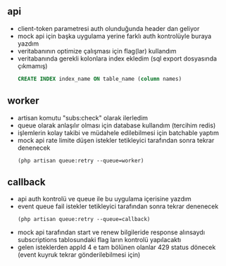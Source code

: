 ## api
- client-token parametresi auth olunduğunda header dan geliyor
- mock api için başka uygulama yerine farklı auth kontrolüyle buraya yazdım
- veritabanının optimize çalışması için flag(lar) kullandım
- veritabanında gerekli kolonlara index ekledim (sql export dosyasında çıkmamış)<br/>
  ```sql
  CREATE INDEX index_name ON table_name (column names) 
  ```

## worker
- artisan komutu "subs:check" olarak ilerledim
- queue olarak anlaşılır olması için database kullandım (tercihim redis)
- işlemlerin kolay takibi ve müdahele edilebilmesi için batchable yaptım
- mock api rate limite düşen istekler tetikleyici tarafından sonra tekrar denenecek<br/>
  ```
  (php artisan queue:retry --queue=worker)
  ```

## callback
- api auth kontrolü ve queue ile bu uygulama içerisine yazdım
- event queue fail istekler tetikleyici tarafından sonra tekrar denenecek<br/>
  ```
  (php artisan queue:retry --queue=callback)
  ```
- mock api tarafından start ve renew bilgileride response alınsaydı subscriptions tablosundaki flag ların kontrolü yapılacaktı
- gelen isteklerden appId 4 e tam bölünen olanlar 429 status dönecek (event kuyruk tekrar gönderilebilmesi için)